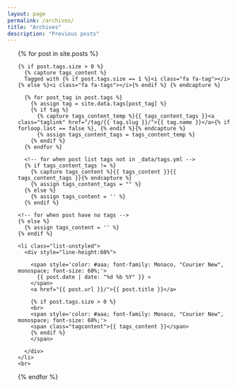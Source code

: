 ```yaml
---
layout: page
permalink: /archives/
title: "Archives"
description: "Previous posts"
---
```

<style>
a.taglink {
  color: #aaa;
  text-decoration: underline;
}
</style>

<ul>
  {% for post in site.posts %}

    {% if post.tags.size > 0 %}
      {% capture tags_content %}
      Tagged with {% if post.tags.size == 1 %}<i class="fa fa-tag"></i>{% else %}<i class="fa fa-tags"></i>{% endif %} {% endcapture %}

      {% for post_tag in post.tags %}
        {% assign tag = site.data.tags[post_tag] %}
        {% if tag %}
          {% capture tags_content_temp %}{{ tags_content_tags }}<a class="taglink" href="/tag/{{ tag.slug }}/">{{ tag.name }}</a>{% if forloop.last == false %}, {% endif %}{% endcapture %}
          {% assign tags_content_tags = tags_content_temp %}
        {% endif %}
      {% endfor %}

      <!-- for when post list tags not in _data/tags.yml -->
      {% if tags_content_tags != %}
        {% capture tags_content %}{{ tags_content }}{{ tags_content_tags }}{% endcapture %}
        {% assign tags_content_tags = "" %}
      {% else %}
        {% assign tags_content = '' %}
      {% endif %}

    <!-- for when post have no tags -->
    {% else %}
      {% assign tags_content = '' %}
    {% endif %}

    <li class="list-unstyled">
      <div style="line-height:60%">

        <span style='color: #aaa; font-family: Monaco, "Courier New", monospace; font-size: 60%;'>
          {{ post.date | date: "%d %b %Y" }} »
        </span>
        <a href="{{ post.url }}/">{{ post.title }}</a>

        {% if post.tags.size > 0 %}
        <br>
        <span style='color: #aaa; font-family: Monaco, "Courier New", monospace; font-size: 60%;'>
        <span class="tagcontent">{{ tags_content }}</span>
        {% endif %}
        </span>

      </div>
    </li>
    <br>
  {% endfor %}
</ul>
